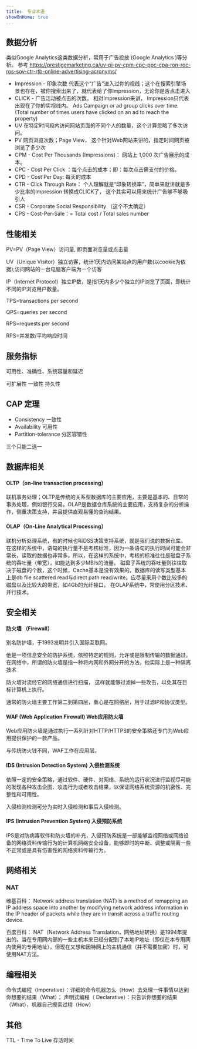 ```yaml
---
title:  专业术语
showOnHome: true
...
```



## 数据分析
类似Google Analytics这类数据分析，常用于广告投放 (Google Analytics )等分析。 参考 https://prestigemarketing.ca/uv-pi-pv-cpm-cpc-ppc-cpa-ron-roc-ros-sov-ctr-rtb-online-advertising-acronyms/

* Impression  - 印象次数  代表这个“广告”进入过你的视线；这个在搜索引擎场景也存在，被你搜索出来了，就代表给了你Impression，无论你是否点击进入
* CLICK - 广告活动被点击的次数。 相对Impression来讲， Impression只代表出现在了你的实视线内。 Ads Campaign or ad group clicks over time. (Total number of times users have clicked on an ad to reach the property)
* UV 	在特定时间段内访问网站页面的不同个人的数量，这个计算忽略了多次访问。
* PV  网页浏览次数；Page View， 这个针对Web网站来讲的，指定时间网页被浏览了多少次
* CPM - Cost Per Thousands (Impressions)： 网站上 1,000 次广告展示的成本。
* CPC - Cost Per Click ：每个点击的成本；即：每次点击需支付的价格。
* CPD - Cost Per Day:  每天的成本
* CTR - Click Through Rate： 个人理解就是“印象转换率”，简单来就讲就是多少比率的Impression 转换成CLICK了， 这个其实可以用来统计广告够不够吸引人
* CSR - Corporate Social Responsibility （这个不太确定）
* CPS - Cost-Per-Sale：=  Total cost / Total sales number


## 性能相关
PV=PV（Page View）访问量, 即页面浏览量或点击量

UV（Unique Visitor）独立访客，统计1天内访问某站点的用户数(以cookie为依据);访问网站的一台电脑客户端为一个访客

IP（Internet Protocol）独立IP数，是指1天内多少个独立的IP浏览了页面，即统计不同的IP浏览用户数量。

TPS=transactions per second

QPS=queries per second 

RPS=requests per second

RPS=并发数/平均响应时间
## 服务指标
可用性、准确性、系统容量和延迟

可扩展性 一致性 持久性

## CAP 定理
- Consistency  一致性
- Availability  可用性
- Partition-tolerance  分区容错性

三个只能二选一

## 数据库相关
#### OLTP（on-line transaction processing）
联机事务处理；OLTP是传统的关系型数据库的主要应用，主要是基本的、日常的事务处理，例如银行交易。OLAP是数据仓库系统的主要应用，支持复杂的分析操作，侧重决策支持，并且提供直观易懂的查询结果。 

#### OLAP（On-Line Analytical Processing）
联机分析处理系统，有的时候也叫DSS决策支持系统，就是我们说的数据仓库。在这样的系统中，语句的执行量不是考核标准，因为一条语句的执行时间可能会非常长，读取的数据也非常多。所以，在这样的系统中，考核的标准往往是磁盘子系统的吞吐量（带宽），如能达到多少MB/s的流量。
    磁盘子系统的吞吐量则往往取决于磁盘的个数，这个时候，Cache基本是没有效果的，数据库的读写类型基本上是db file scattered read与direct path read/write。应尽量采用个数比较多的磁盘以及比较大的带宽，如4Gb的光纤接口。
在OLAP系统中，常使用分区技术、并行技术。

## 安全相关
#### 防火墙 （Firewall）

别名防护墙，于1993发明并引入国际互联网。

他是一项信息安全的防护系统，依照特定的规则，允许或是限制传输的数据通过。在网络中，所谓的防火墙是指一种将内网和外网分开的方法，他实际上是一种隔离技术

防火墙对流经它的网络通信进行扫描， 这样就能够过滤掉一些攻击，以免其在目标计算机上执行。

通常的防火墙主要工作第二到第四层，重心是在网络层，用于过滤IP和协议类型。

#### WAF (Web Application Firewall) Web应用防火墙

Web应用防火墙是通过执行一系列针对HTTP/HTTPS的安全策略还专门为Web应用提供保护的一款产品。

与传统防火钱不同，WAF工作在应用层。

#### IDS (Intrusion Detection System) 入侵检测系统

依照一定的安全策略，通过软件、硬件、对网络、系统的运行状况进行监视尽可能的发现各种攻击企图、攻击行为或者攻击结果，以保证网络系统资源的机密性、完整性和可用性。

入侵检测检测可分为实时入侵检测和事后入侵检测。

#### IPS (Intrusion Prevention System) 入侵预防系统

IPS是对防病毒软件和防火墙的补充，入侵预防系统是一部能够监视网络或网络设备的网络资料传输行为的计算机网络安全设备，能够即时的中断、调整或隔离一些不正常或是具有伤害性的网络资料传输行为。

## 网络相关

### NAT 

维基百科：
Network address translation (NAT) is a method of remapping an IP address space into another by modifying network address information in the IP header of packets while they are in transit across a traffic routing device.

百度百科：
NAT（Network Address Translation，网络地址转换）是1994年提出的。当在专用网内部的一些主机本来已经分配到了本地IP地址（即仅在本专用网内使用的专用地址），但现在又想和因特网上的主机通信（并不需要加密）时，可使用NAT方法。

## 编程相关
命令式编程（Imperative）：详细的命令机器怎么（How）去处理一件事情以达到你想要的结果（What）；
声明式编程（ Declarative）：只告诉你想要的结果（What），机器自己摸索过程（How）

## 其他

TTL -  Time To Live  存活时间

